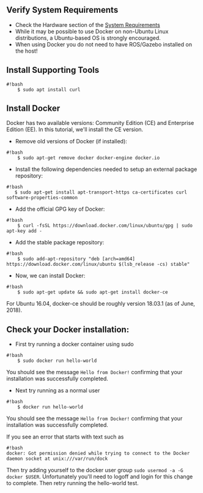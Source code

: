 ## Verify System Requirements ##

 * Check the Hardware section of the [System Requirements](https://bitbucket.org/osrf/vmrc/wiki/system_requirements)
 * While it may be possible to use Docker on non-Ubuntu Linux distributions, a Ubuntu-based OS is strongly encouraged.
  * When using Docker you do not need to have ROS/Gazebo installed on the host!

## Install Supporting Tools ##

```
#!bash
    $ sudo apt install curl
```


## Install Docker ##

Docker has two available versions: Community Edition (CE) and Enterprise Edition (EE). In this tutorial, we'll install the CE version.

* Remove old versions of Docker (if installed):

```
#!bash
    $ sudo apt-get remove docker docker-engine docker.io
```

* Install the following dependencies needed to setup an external package repository:

```
#!bash
   $ sudo apt-get install apt-transport-https ca-certificates curl software-properties-common
```

* Add the official GPG key of Docker:

```
#!bash
    $ curl -fsSL https://download.docker.com/linux/ubuntu/gpg | sudo apt-key add -
```

* Add the stable package repository:

```
#!bash
    $ sudo add-apt-repository "deb [arch=amd64] https://download.docker.com/linux/ubuntu $(lsb_release -cs) stable"
```

* Now, we can install Docker:

```
#!bash
    $ sudo apt-get update && sudo apt-get install docker-ce
```
For Ubuntu 16.04, docker-ce should be roughly version 18.03.1 (as of June, 2018).


## Check your Docker installation:

 * First try running a docker container using sudo

```
#!bash
    $ sudo docker run hello-world
```

You should see the message `Hello from Docker!` confirming that your installation was successfully completed.

  * Next try running as a normal user

```
#!bash
    $ docker run hello-world
```

You should see the message `Hello from Docker!` confirming that your installation was successfully completed.

If you see an error that starts with text such as

```
#!bash
docker: Got permission denied while trying to connect to the Docker daemon socket at unix:///var/run/dock
```

Then try adding yourself to the docker user group `sudo usermod -a -G docker $USER`.  Unfortunately you'll need to logoff and login for this change to complete.  Then retry running the hello-world test.